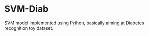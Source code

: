 # SVM-Diab
SVM model implemented using Python,  basically aiming at Diabetes recognition toy dataset.
